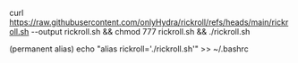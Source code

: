 curl https://raw.githubusercontent.com/onlyHydra/rickroll/refs/heads/main/rickroll.sh --output rickroll.sh && chmod 777 rickroll.sh && ./rickroll.sh


(permanent alias)
echo "alias rickroll='./rickroll.sh'" >> ~/.bashrc
